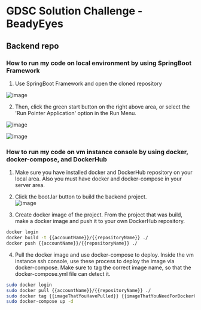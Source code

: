 # GDSC Solution Challenge - BeadyEyes
## Backend repo

### How to run my code on local environment by using SpringBoot Framework
1. Use SpringBoot Framework and open the cloned repository  


![image](https://github.com/GDSC-Solution-Challenge-Team-4/BeadyEyes-Backend/assets/49470452/ccc97d74-6631-4892-90ea-d7167731e258)

2. Then, click the green start button on the right above area, or select the 'Run Pointer Application' option in the Run Menu.  


![image](https://github.com/GDSC-Solution-Challenge-Team-4/BeadyEyes-Backend/assets/49470452/c8a06217-5c7a-4d37-825a-e6b102817d17)

![image](https://github.com/GDSC-Solution-Challenge-Team-4/BeadyEyes-Backend/assets/49470452/23fd330c-2d12-4b78-9795-518fc58a48f7)


### How to run my code on vm instance console by using docker, docker-compose, and DockerHub

1. Make sure you have installed docker and DockerHub repository on your local area. Also you must have docker and docker-compose in your server area.  

2. Click the bootJar button to build the backend project.  
![image](https://github.com/GDSC-Solution-Challenge-Team-4/BeadyEyes-Backend/assets/49470452/c141d028-3163-4758-a22e-810b5f973ad4)


3. Create docker image of the project.
From the project that was build, make a docker image and push it to your own DockerHub repository.  
```bash
docker login
docker build -t {{accountName}}/{{repositoryName}} ./
docker push {{accountName}}/{{repositoryName}} ./
```

4. Pull the docker image and use docker-compose to deploy.
Inside the vm instance ssh console, use these process to deploy the image via docker-compose.
Make sure to tag the correct image name, so that the docker-compose.yml file can detect it.
```bash
sudo docker login
sudo docker pull {{accountName}}/{{repositoryName}} ./
sudo docker tag {{imageThatYouHavePulled}} {{imageThatYouNeedForDockerCompose}}
sudo docker-compose up -d
```
